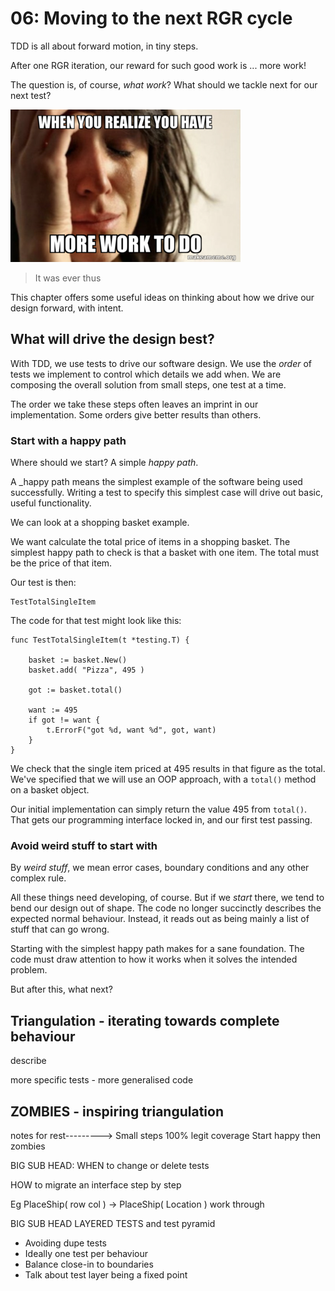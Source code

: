 # 06: Moving to the next RGR cycle

TDD is all about forward motion, in tiny steps.

After one RGR iteration, our reward for such good work is ... more work!

The question is, of course, _what work_? What should we tackle next for our next test?

![Good work gets more work](images/more-work.png)

> It was ever thus

This chapter offers some useful ideas on thinking about how we drive our design forward, with intent.

## What will drive the design best?

With TDD, we use tests to drive our software design. We use the _order_ of tests we implement to control which details we add when. We are composing the overall solution from small steps, one test at a time.

The order we take these steps often leaves an imprint in our implementation. Some orders give better results than others.

### Start with a happy path

Where should we start? A simple _happy path_.

A \_happy path means the simplest example of the software being used successfully. Writing a test to specify this simplest case will drive out basic, useful functionality.

We can look at a shopping basket example.

We want calculate the total price of items in a shopping basket. The simplest happy path to check is that a basket with one item. The total must be the price of that item.

Our test is then:

```
TestTotalSingleItem
```

The code for that test might look like this:

```golang
func TestTotalSingleItem(t *testing.T) {

    basket := basket.New()
    basket.add( "Pizza", 495 )

    got := basket.total()

    want := 495
    if got != want {
        t.ErrorF("got %d, want %d", got, want)
    }
}
```

We check that the single item priced at 495 results in that figure as the total. We've specified that we will use an OOP approach, with a `total()` method on a basket object.

Our initial implementation can simply return the value 495 from `total()`. That gets our programming interface locked in, and our first test passing.

### Avoid weird stuff to start with

By _weird stuff_, we mean error cases, boundary conditions and any other complex rule.

All these things need developing, of course. But if we _start_ there, we tend to bend our design out of shape. The code no longer succinctly describes the expected normal behaviour. Instead, it reads out as being mainly a list of stuff that can go wrong.

Starting with the simplest happy path makes for a sane foundation. The code must draw attention to how it works when it solves the intended problem.

But after this, what next?

## Triangulation - iterating towards complete behaviour

describe

more specific tests - more generalised code

## ZOMBIES - inspiring triangulation

notes for rest--------->
Small steps
100% legit coverage
Start happy then zombies

BIG SUB HEAD: WHEN to change or delete tests

HOW to migrate an interface step by step

Eg PlaceShip( row col ) -> PlaceShip( Location ) work through

BIG SUB HEAD LAYERED TESTS and test pyramid

- Avoiding dupe tests
- Ideally one test per behaviour
- Balance close-in to boundaries
- Talk about test layer being a fixed point
